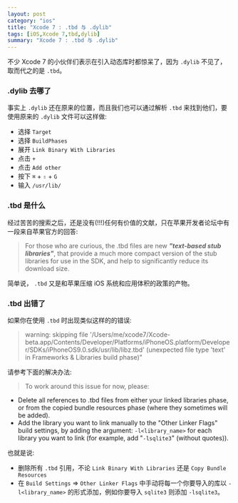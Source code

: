 ```yaml
---
layout: post  
category: "ios"  
title: "Xcode 7 : .tbd 与 .dylib"  
tags: [iOS,Xcode 7,tbd,dylib]  
summary: "Xcode 7 : .tbd 与 .dylib"  
---
```

不少 Xcode 7 的小伙伴们表示在引入动态库时都惊呆了，因为 `.dylib` 不见了，取而代之的是 `.tbd`。

### .dylib 去哪了

事实上 `.dylib` 还在原来的位置，而且我们也可以通过解析 `.tbd` 来找到他们，要使用原来的 `.dylib` 文件可以这样做:

* 选择 `Target`
* 选择 `BuildPhases`
* 展开 `Link Binary With Libraries`
* 点击 `+`
* 点击 `Add other`
* 按下 `⌘` + `⇧` + `G`
* 输入 `/usr/lib/`

### .tbd 是什么

经过苦苦的搜索之后，还是没有(!!!)任何有价值的文献，只在苹果开发者论坛中有一段来自苹果官方的回答:
 
> For those who are curious, the .tbd files are new ***"text-based stub libraries"***, that provide a much more compact version of the stub libraries for use in the SDK, and help to significantly reduce its download size.

简单说， `.tbd` 又是和苹果压缩 iOS 系统和应用体积的政策的产物。

### .tbd 出错了

如果你在使用 `.tbd` 时出现类似这样的的错误:

>  warning: skipping file '/Users/me/xcode7/Xcode-beta.app/Contents/Developer/Platforms/iPhoneOS.platform/Developer/SDKs/iPhoneOS9.0.sdk/usr/lib/libz.tbd' (unexpected file type 'text' in Frameworks & Libraries build phase)"

请参考下面的解决办法:

> To work around this issue for now, please:  
> 
* Delete all references to .tbd files from either your linked libraries phase, or from the copied bundle resources phase (where they sometimes will be added).  
* Add the library you want to link manually to the "Other Linker Flags" build settings, by adding the argument:
             `-l<library_name>`
          for each library you want to link (for example, add "`-lsqlite3`" (without quotes)). 
          
也就是说:

* 删除所有 `.tbd` 引用，不论 `Link Binary With Libraries` 还是 `Copy Bundle Resources`  
* 在 `Build Settings` => `Other Linker Flags` 中手动将每一个你要导入的库以 `-l<library_name>` 的形式添加，例如你要导入 `sqlite3` 则添加 `-lsqlite3`。

